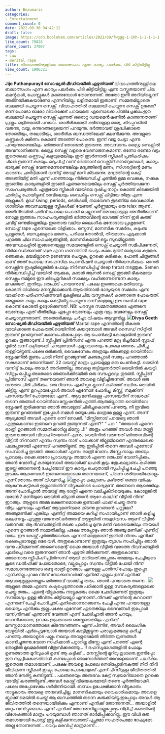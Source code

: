 ```yaml
---
author: Beaumaris
categories:
- Entertainment
comment_count: 0
date: 2022-09-30 04:42:12
draft: false
image: https://cdn.boolokam.com/articles/2022/09/fwggg-1-1hh-1-1-1-1-1.jpg
like_count: 79828
share_count: 37007
tags:
- Law
- merital rape
title: വിവാഹത്തിനുള്ളിലെ ബലാത്സംഗം എന്ന കാര്യം പലർക്കും പിടി കിട്ടിയിട്ടില്ല
view_count: 1906321
---
```


**Jijo Puthanpurayil സോഷ്യൽ മീഡിയയിൽ എഴുതിയത്** വിവാഹത്തിനുള്ളിലെ ബലാത്സംഗം എന്ന കാര്യം പലർക്കും പിടി കിട്ടിയിട്ടില്ല എന്ന വസ്തുതയാണ് ചില കമൻ്റുകൾ, പോസ്റ്റുകൾ കാണുമ്പോൾ തോന്നുന്നത്. അതോ ഇനി അറിയില്ലെന്ന് അഭിനയിക്കുകയാണോ എന്നറിയില്ല. ലളിതമായി ഇതാണ്. സമ്മതമില്ലാതെ ബലമായി ചെയ്യുന്ന സെക്സ്. വിവാഹത്തിൽ ബലമായി ചെയ്യുന്ന സെക്സ് ഉണ്ടോ? ഒന്ന് പോടോ ഓരോ വിവരക്കേട് പറയാതെ എന്നൊക്കെ ചിന്തിച്ചേക്കാം.ഈ ബലമായി ചെയ്യുന്ന സെക്സ് എന്നത് ഒരൊറ്റ ഡയമെൻഷണിൽ കാണുന്നതാണ് പ്രശ്നം. ലളിതമായി പറയാം. ശാരീരികമായി ക്ഷീണമുള്ള ഭാര്യ, കിടപ്പറയിൽ വരുന്നു, വയ്യ, ഒന്നുറങ്ങട്ടെയെന്ന് പറയുന്നു. ഭർത്താവത് ശ്രദ്ധിക്കാതെ തോണ്ടിയും, തലോടിയും, ശാരീരിക ബന്ധത്തിലേക്ക് ക്ഷണിക്കുന്നു. അവളുടെ കണ്ണുകൾ ക്ഷീണം കൊണ്ട് അടഞ്ഞ് പോകുന്നു. ഇന്ന് വയ്യ ചേട്ടാ എന്നു പറയുന്നുണ്ടെങ്കിലും. ഭർത്താവ് തോണ്ടൽ തുടരുന്നു. അവസാനം ഡ്രൈ സെക്സിൽ അവസാനിക്കുന്നു. ഡ്രൈ സെക്സ് വളരെ വേദനാജനകമാണ്. ഒന്നോ രണ്ടോ വട്ടം ഇതൊക്കെ കണ്ണടച്ച് കളയുമെങ്കിലും ഇത് തുടർന്നാൽ സ്ത്രീകൾ പ്രതികരിക്കും. ചിലർ ഇരുന്ന് കരയും. മദ്യപിച്ച് വന്ന് ഭർത്താവ് സെക്സിന് ഒരുങ്ങുമ്പോൾ, കാര്യം ഭാര്യക്ക് സെക്സ് വേണമെന്നുണ്ടെങ്കിലും മദ്യത്തിൻ്റെ മണം, സിഗരറ്റിൻ്റെ മണം കാരണം ഛർദ്ദിക്കാൻ വന്നിട്ട് അവള് മാറി കിടക്കുന്നു. മദ്യത്തിൻ്റെ കെട്ട് അടങ്ങിയിട്ട് മതി എന്ന് പറഞ്ഞാലും നിർബന്ധിച്ച് ചുണ്ടിൽ ഉമ്മ വെക്കുക, നക്കുക തുടങ്ങിയ കാര്യങ്ങളിൽ തുടങ്ങി എങ്ങനെയെങ്കിലും സെക്സ് പൂർത്തിയാക്കുന്ന സാഹചര്യങ്ങൾ. എത്രയോ സ്ത്രീകൾ വായിലെ ദുഷിച്ച നാറ്റം കൊണ്ട് കിടക്കയിൽ ഛർദ്ദിച്ചു പോയിട്ടുണ്ട്.രാവിലെയും വൈകീട്ടും സെക്സ് കിട്ടിയേ തീരൂ എന്ന ആളുകൾ. മൂഡ് swing, periods, ടെൻഷൻ, തലവേദന തുടങ്ങിയ വൈകാരിക ശാരീരിക അവസ്ഥയുള്ള സ്ത്രീകൾക്ക് വേണ്ടത് പൂർണ്ണമായും ഒരു relax ആണ്. അതിനിടയിൽ പതിവ് പോലെ പൊക്കി ചെല്ലുന്നത് അവളോടുള്ള അനീതിയാണ്. നോക്കൂ ഇത്തരം സാഹചര്യങ്ങളിൽ ഭർത്താവിൻ്റെ ഭാഗത്ത് നിന്ന് ഇടി കുത്ത് ചവിട്ട് ഒന്നുമില്ലെങ്കിലും ഇതൊരു വലിയ ലൈംഗീക മനോഭാവ പ്രശ്നമാണ്. സോഫ്റ്റ് rape എന്നൊക്കെ വിളിക്കാം. സ്ട്രെസ്, മാനസിക സമർദം, കുടുംബ പ്രശ്നങ്ങൾ, ബന്ധുക്കളുടെ മരണം, പരീക്ഷ തോൽവി, തീരുമാനം എടുക്കാൻ പറ്റാത്ത ചില സാഹചര്യങ്ങളിൽ, മാനസികമായി ഒട്ടും സുഖമില്ലാത്ത അവസ്ഥകളിൽ ഇങ്ങനെയുള്ള സമയങ്ങളിൽ സെക്സ് ചെയ്യാൻ സമീപിക്കുന്നത്, നിർബന്ധിക്കുന്നത് rape എന്ന ഗണത്തിൽ പെടും.കാമം മൂത്ത് ഭാര്യയെ കുത്തുക ഞെക്കുക, മയമില്ലാതെ penetrate ചെയ്യുക, ഉറക്കെ കടിക്കുക, പോൺ ചിത്രങ്ങൾ കണ്ട് അത് പോലെ സാഹസിക പൊസിഷൻ ചെയ്യാൻ നിർബന്ധിക്കുക. ഓറൽ സെക്സിനു ഇഷ്ടമില്ലെങ്കിൽ പോലും നിർബന്ധിപ്പിച്ച് deep throat നടത്തുക. Semen നിർബന്ധിപ്പിച്ച് വായിൽ ആക്കുക, കാടൻ ആനൽ സെക്സ് തുടങ്ങി ഭീകരമായ സെക്സും നമ്മുടെ ഈ കിടപ്പുമുറികൾ സാക്ഷ്യം വഹിക്കുന്നുണ്ടെന്ന കാര്യം മറക്കരുത്. ഇനിയും ഒരുപാട് പറയാനുണ്ട്. പക്ഷേ ഇതൊക്കെ മതിയാവും കോടതി വിധിയെ മനസ്സിലാക്കാൻ.ആയതിനാൽ ഭാര്യയുടെ സമ്മതം എന്ന വാക്കിനെ പരിഹസിക്കുന്നവർ മുകളിലെ ചില വസ്തുതകൾ കാണാതെ പോകരുത്. അല്ലാതെ കയ്യും കാലും കെട്ടിയിട്ടു ചെയ്യുന്ന ഒന്ന് മാത്രമല്ല ഈ marital rape കൊണ്ട് കോടതി ഉദ്ദേശിക്കുന്നത്. NB: പരസ്പര സമ്മതത്തോടെ എങ്ങനെ വേണേലും ഏത് രീതിയിലും എപ്പോ വേണേലും എത്ര വട്ടം വേണേലും സെക്സ് ചെയ്യാവുന്നതാണ്. അതൊരിക്കലും ചർച്ചാ വിഷയം ആവുന്നില്ല. **![](https://cdn.boolokam.com/articles/2022/09/fwggg-1-1hh-1-1-1-1-1.jpg)Divya Geeth സോഷ്യൽ മീഡിയയിൽ എഴുതിയത്** Marital rape എന്നതിന്റെ ഭീകരത വായിക്കാതെ പോകരുത്.ട്രെയിനിൽ കയറുമ്പോൾ അവൾ സൈഡ് സീറ്റിൽ ഇരുന്ന് ഉറങ്ങുന്നത് കാണാം.മിക്കപ്പോഴും ആ പെൺകുട്ടി കോളേജിൽ ഇരുന്ന് ഉറക്കം തൂങ്ങാറുണ്ട്..! സ്ലീപ്പിങ് പ്രിൻസസ് എന്നു പറഞ്ഞ് മറ്റു ടീച്ചർമാർ സ്റ്റാഫ് റൂമിൽ വന്ന് കളിയാക്കി പറയുമ്പോൾ എല്ലാവരെയും പോലെ ഞാനും ചിരിച്ചു തള്ളിയിട്ടുണ്ട്.പക്ഷേ ഒരിക്കൽ, വൈകുന്നേരം അത്രയും തിരക്കുള്ള റെയിൽവേ സ്റ്റേഷനിൽ തൂണും ചാരി നിന്ന് ഉറങ്ങുന്നത് കണ്ടപ്പോൾ സത്യം പറഞ്ഞാൽ സങ്കടമാണ് തോന്നിയത്. 22 വയസ്സ് മാത്രം പ്രായമുള്ള ഒരു പെൺകുട്ടി. ട്രെയിൻ വന്നിട്ട് പോലും അവൾ അറിഞ്ഞില്ല. അവളെ തട്ടിയുണർത്തി ട്രെയിനിൽ കയറ്റി. സീറ്റും ഒപ്പിച്ചു.അതോടെ ഞങ്ങൾക്കിടയിൽ ഒരു സൗഹൃദവും തുടങ്ങി. സ്ലീപ്പിങ് പ്രിൻസസ് എന്ന് തന്നെയാണ് ഞാൻ അവളെ വിളിച്ചിരുന്നത്. അവൾ ഒരു നനുത്ത ചിരി ചിരിക്കും. ഒരു ദിവസം എക്സ്ട്രാ ക്ലാസ് കഴിഞ്ഞ് സ്ഥിരം ട്രെയിൻ കിട്ടില്ല എന്ന് ഉറപ്പായപ്പോൾ അവൾ എന്നോട് ചോദിച്ചു, മിസ്സ്, നമുക്കിന്ന് പാസഞ്ചറിന് പോയാലോ എന്ന്.. ആറു മണിക്കുള്ള പാസഞ്ചറിന് നാലരക്ക് തന്നെ ഞങ്ങൾ റെയിൽവേ സ്റ്റേഷനിൽ എത്തി.ആരുമില്ലാത്ത റെയിൽവേ സ്റ്റേഷൻ ഇരിക്കുമ്പോ ഞാൻ അവളോട് ചിരിച്ചുകൊണ്ട് പറഞ്ഞു, നീ ഇവിടെ ഇരുന്ന് ഉറങ്ങരുത് ഇപ്പോൾ നമ്മൾ രണ്ടുപേരും മാത്രമേ ഉള്ളൂ എന്ന്..അന്ന് ആദ്യമായി അവൾ എന്നെ ഒന്ന് നോക്കി. "മിസ്സിനോട് പറയട്ടെ ഞാൻ എന്തുകൊണ്ടാ ഇങ്ങനെ ഉറങ്ങി തൂങ്ങുന്നത് എന്ന്?" " പറ " "അയാൾ എന്നെ രാത്രി ഉറങ്ങാൻ സമ്മതിക്കാറില്ല മിസ്സേ...!!" അതും പറഞ്ഞ് അവൾ തല താഴ്ത്തി ഇരുന്നു.അവൾ വിവാഹിതയാണ് എന്നും ട്രെയിനിൽ വരുന്നത് ഭർത്താവിന്റെ വീട്ടിൽ നിന്നാണ് എന്നും സ്വന്തം നാട് പാലക്കാട് ജില്ലയിലാണ് എന്നുമൊക്കെ പലപ്പോഴായി എന്നോട് പറഞ്ഞിട്ടുണ്ട്. ആ ഇരിപ്പിൽ തന്നെ അവൾ എന്നോട് സംസാരിച്ചു തുടങ്ങി. അയാൾക്ക് എന്നും രാത്രി വേണം മിസ്സേ.നാലും അഞ്ചും പ്രാവശ്യം ഒക്കെ.ഓരോ പ്രാവശ്യവും അയാൾ എന്നെ ഒരുപാട് വേദനിപ്പിക്കും.. ഞാൻ വേദനിച്ച് കരയുമ്പോൾ അയാൾക്ക് ലഹരി കൂടും ത്രേ.കല്യാണം കഴിഞ്ഞ ഇടയ്ക്ക് ഞാനെന്റെ ചേച്ചിയോട് ഈ കാര്യം ചെറുതായി സൂചിപ്പിച്ചു.ചേച്ചി പറഞ്ഞു തുടക്കം ആകുമ്പോൾ ഇങ്ങനെയൊക്കെ തന്നെയാണ്, പിന്നെ ശരിയായിക്കോളും എന്ന്.ഞാനും അത് വിശ്വസിച്ചു. ![](https://cdn.boolokam.com/articles/2022/09/fggghhhh-1-1.jpg)ഇപ്പൊ കല്യാണം കഴിഞ്ഞ് രണ്ടര വർഷം ആകുന്നു.കുട്ടികൾ ഇല്ലാത്തതിന് വീട്ടുകാരുടെ ചോദ്യമുണ്ട്. അങ്ങനെ ആരെങ്കിലും അന്ന് ചോദിച്ചാൽ അയാള് ആ രാത്രി എന്നെ വലിച്ചുകീറിയെടുക്കും. കോളേജിൽ വരാൻ 7 മണിയുടെ ട്രെയിൻ കിട്ടാൻ ഞാൻ ആറേ കാലിന് വീട്ടിൽ നിന്ന് ഇറങ്ങും. ആളുടെ അമ്മ ഭക്ഷണമൊക്കെ ഉണ്ടാക്കി പാക്ക് ചെയ്തു തന്നു വിടും.എന്നാലും എനിക്ക് ആറുമണിവരെ കിടന്നു ഉറങ്ങാൻ പറ്റുമോ? അഞ്ചുമണിക്ക് എങ്കിലും എണീറ്റ് അമ്മയെ കുറിച്ച് സഹായിച്ചാണ് ഞാൻ കുളിച്ചു ഭക്ഷണവും എടുത്തു വരുന്നത്.ഭർത്താവ് ആഴ്ചയിൽ നാലുദിവസം ആണ് വീട്ടിൽ വരുന്നത്. ആ ദിവസങ്ങളിൽ ഒക്കെ പുലർച്ചെ മൂന്നു മണി വരെയെങ്കിലും അയാൾ എന്നെ ഉറങ്ങാൻ സമ്മതിക്കില്ല. പക്ഷേ അപ്പോഴും ഞാൻ അഞ്ചു മണിക്ക് എണീറ്റ് വരും. ഈ കോഴ്സ് പൂർത്തിയാക്കുക എന്നത് മാത്രമാണ് ഇതിൽ നിന്നും എനിക്ക് രക്ഷപ്പെടാനുള്ള ഒരേ വഴി. അതുകൊണ്ടാണ് ഇത്രയും ത്യാഗം സഹിച്ചിട്ടും ഞാൻ വന്നു പഠിക്കുന്നത്.അസൈമെന്റ് ഒക്കെ അയാൾ വീട്ടിൽ വരാത്ത ദിവസങ്ങളിൽ പുലർച്ചെ വരെ ഇരുന്നാണ് ഞാൻ എഴുതി തീർക്കുന്നത്. അതുകൊണ്ടാ ഞാനൊരു സ്ലീപിംഗ് പ്രിൻസസ് ആയി മാറിയത്.അച്ഛനും അമ്മയും ചേച്ചിയുടെ കൂടെ ഡൽഹിക്ക് പോയതോടെ, വല്ലപ്പോഴും സ്വന്തം വീട്ടിൽ പോയി നിന്ന് സമാധാനത്തോടെ രണ്ടു രാത്രി ഉറങ്ങാം എന്നുള്ള ചാൻസ് പോലും ഇപ്പൊ എനിക്കില്ല.പുറമേ നിന്ന് നോക്കുന്നവർക്ക് എനിക്ക് എല്ലാം ഉണ്ട്.എനിക്ക് ആവശ്യമുള്ളതെല്ലാം ഭർത്താവ് വാങ്ങിച്ചു തരും. ഞാൻ പറയാതെ തന്നെ.. ![](https://cdn.boolokam.com/articles/2022/09/fwggg-1-1g-1ggg-1-1.jpg)ആളുടെ അമ്മ എന്നെ കഷ്ടപ്പെടുത്താതെ പഠിക്കാൻ ഉള്ള സൗകര്യങ്ങളൊക്കെ ചെയ്തു തരും.. എന്റെ വീട്ടുകാരും നാട്ടുകാരും ഒക്കെ ചോദിക്കുന്നത് ഇത്രയും സൗഭാഗ്യം ഉള്ള ജീവിതം കിട്ടിയല്ലോ എന്നാണ്..നിനക്ക് എന്തിന്റെ കുറവാണ് എന്നാണ് ചേച്ചി ചോദിച്ചത്.എനിക്കൊന്നുറങ്ങണം ചേച്ചി എന്നു പറയാനുള്ള ധൈര്യം എനിക്കും ഇല്ല.പക്ഷേ എന്നോട് ഏതെങ്കിലും ദൈവങ്ങൾ ഇപ്പോൾ വന്ന്,നിനക്ക് എന്താണ് വേണ്ടത് എന്ന് ചോദിച്ചാൽ ഞാൻ പറയും, വേദനിക്കാതെ, ഉറക്കം ഇളക്കാതെ ഒരാഴ്ചയെങ്കിലും എനിക്ക് മനസ്സമാധാനത്തോടെ കിടന്നുറങ്ങണം എന്ന്.പിന്നീട്, അവൾ ലൈംഗിക വേഴ്ചയിൽ ഏർപ്പെടുമ്പോൾ അയാൾ കാട്ടിക്കൂട്ടുന്ന പരാക്രമങ്ങളെ കുറിച്ച് പറഞ്ഞു..അയാളുടെ പല്ലും നഖവും അവളുടെമേൽ തീർത്ത വ്രണങ്ങൾ കാണിച്ചുതന്നു.വേദന സഹിക്കാൻ പറ്റാറില്ല മിസ്സേ എന്ന് പറഞ്ഞ് എന്റെ തോളിൽ മുഖമമർത്തി വിതുമ്പിക്കരഞ്ഞു... !! രഹസ്യഭാഗങ്ങളിൽ പോലും ഉണങ്ങാത്ത മുറിവുകൾ ഉണ്ട് ആ കുട്ടിക്ക്... മനസ്സിന്റെ മുറിവു കൂടാതെ.ഇന്നിപ്പോ ഈ സുപ്രീംകോടതിവിധി കണ്ടപ്പോൾ ഞാനോർത്തത് അവളെയാണ്. പലർക്കും ഇതൊരു തമാശയാണ്...പക്ഷേ അവളെ പോലെ നെരിപ്പോടിനകത്ത് നീറി നീറി ജീവിക്കുന്ന സ്ത്രീകൾ ഇഷ്ടം പോലെ പോലെയുണ്ട് എന്ന് പിന്നീടുള്ള ജീവിതത്തിൽ ഞാൻ നേരിട്ടു കണ്ടിട്ടുണ്ട്... പലരുടെയും അനുഭവം കേട്ട് സ്വയമറിയാതെ ഉറക്കെ വാവിട്ട് കരഞ്ഞിട്ടുണ്ട്..അവൾ കോഴ്സ് വിജയകരമായി തന്നെ പൂർത്തിയാക്കി. പക്ഷേ അപ്പോഴേക്കും ഗർഭിണിയായി. ബന്ധം ഉപേക്ഷിക്കാൻ വീട്ടുകാരും നാട്ടുകാരും അവളെ അനുവദിച്ചില്ല. മാനസികമായും വൈകാരികമായും അവളെ ബ്ലാക്ക് മെയിൽ ചെയ്ത് ആ ബന്ധത്തിൽ തന്നെ കുരുക്കിയിട്ടു.ഇപ്പോഴും അവൾ ആ ജീവിതത്തിൽ തന്നെയായിരിക്കും എന്നാണ് എനിക്ക് തോന്നുന്നത്... അയാളിൽ മാറ്റം വന്നിട്ടുണ്ടാകും എന്ന് എനിക്ക് തോന്നുന്നില്ല.വല്ലപ്പോഴും വിളിച്ച് കുഞ്ഞിന്റെ വിശേഷങ്ങൾ മാത്രം പറയുമ്പോൾ ഞാനത് ഓർമിപ്പിക്കാറില്ല..ഈ വിധി ഒരു തമാശയായി പോസ്റ്റ് ഇട്ടു കളിക്കുന്നവരോട് പുച്ഛമോ സഹതാപമോ ദേഷ്യമോ അല്ല തോന്നുന്നത്... വെറും മരവിപ്പ് മാത്രമാണ്.. .